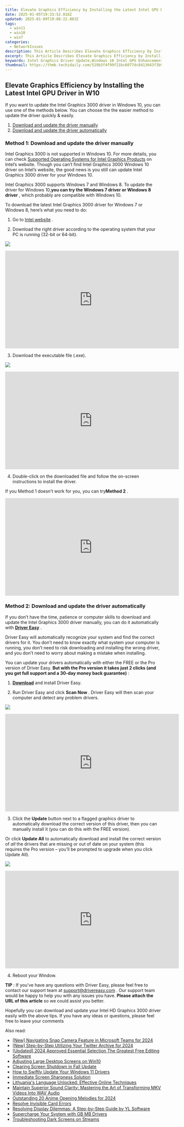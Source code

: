 ```yaml
---
title: Elevate Graphics Efficiency by Installing the Latest Intel GPU Driver in W10.
date: 2025-01-05T19:33:52.016Z
updated: 2025-01-09T19:08:22.083Z
tags:
  - win11
  - win10
  - win7
categories:
  - NetworkIssues
description: This Article Describes Elevate Graphics Efficiency by Installing the Latest Intel GPU Driver in W10.
excerpt: This Article Describes Elevate Graphics Efficiency by Installing the Latest Intel GPU Driver in W10.
keywords: Intel Graphics Driver Update,Windows 10 Intel GPU Enhancement,Latest Intel GPU Drivers Installation,Improve Efficiency with Intel Graphics Software,Optimized Windows 10 Graphics Performance,Upgrade Intel GPU for Better Gaming,Intel GPU Driver Upgrades on W10
thumbnail: https://thmb.techidaily.com/519b3f4f99f21bc6077dc8413643f3b96c2bf221ab645eab192a9d9f6936accf.jpg
---
```


## Elevate Graphics Efficiency by Installing the Latest Intel GPU Driver in W10

 If you want to update the Intel Graphics 3000 driver in Windows 10, you can use one of the methods below. You can choose the the easier method to update the driver quickly & easily.

1. [Download and update the driver manually](#method1)
2. [Download and update the driver automatically](#method2)

### **Method 1: Download and update the driver manually**

 Intel Graphics 3000 is not supported in Windows 10\. For more details, you can check [Supported Operating Systems for Intel Graphics Products](http://www.intel.com/content/www/us/en/support/graphics-drivers/000005526.html) on Intel’s website. Though you can’t find Intel Graphics 3000 Windows 10 driver on Intel’s website, the good news is you still can update Intel Graphics 3000 driver for your Windows 10.

 Intel Graphics 3000 supports Windows 7 and Windows 8\. To update the driver for Windows 10,**you can try the Windows 7 driver or Windows 8 driver** , which probably are compatible with Windows 10.

 To download the latest Intel Graphics 3000 driver for Windows 7 or Windows 8, here’s what you need to do:

 1) Go to [Intel website](https://downloadcenter.intel.com/product/81500/Intel-HD-Graphics-3000-for-2nd-Generation-Intel-Core-Processors) .

 2) Download the right driver according to the operating system that your PC is running (32-bit or 64-bit).

![](https://images.drivereasy.com/wp-content/uploads/2018/07/img_5b60243b98663.jpg)

<!-- affiliate ads begin -->
<iframe width="560" height="315" src="https://www.youtube.com/embed/gSKkJrJ57EA?si=WDOmInPE9EgQa_tB" title="YouTube video player" frameborder="0" allow="accelerometer; autoplay; clipboard-write; encrypted-media; gyroscope; picture-in-picture; web-share" referrerpolicy="strict-origin-when-cross-origin" allowfullscreen></iframe>
<!-- affiliate ads end -->

3) Download the executable file (.exe).

![](https://images.drivereasy.com/wp-content/uploads/2018/07/img_5b60249a38e5b.jpg)

<!-- affiliate ads begin -->
<iframe width="560" height="315" src="https://www.youtube.com/embed/W5aJC8okA8s?si=L2rnYAp-gmGlLQSf" title="YouTube video player" frameborder="0" allow="accelerometer; autoplay; clipboard-write; encrypted-media; gyroscope; picture-in-picture; web-share" referrerpolicy="strict-origin-when-cross-origin" allowfullscreen></iframe>
<!-- affiliate ads end -->

 4) Double-click on the downloaded file and follow the on-screen instructions to install the driver.

 If you Method 1 doesn’t work for you, you can try**Method 2** .

<!-- affiliate ads begin -->
<iframe width="560" height="315" src="https://www.youtube.com/embed/YpnYKIrpgZQ?si=94zicAHp1CH-0oso" title="YouTube video player" frameborder="0" allow="accelerometer; autoplay; clipboard-write; encrypted-media; gyroscope; picture-in-picture; web-share" referrerpolicy="strict-origin-when-cross-origin" allowfullscreen></iframe>
<!-- affiliate ads end -->

### Method 2: Download and update the driver automatically

 If you don’t have the time, patience or computer skills to download and update the Intel Graphics 3000 driver manually, you can do it automatically with **[Driver Easy](https://tools.techidaily.com/drivereasy/download/)** .

 Driver Easy will automatically recognize your system and find the correct drivers for it. You don’t need to know exactly what system your computer is running, you don’t need to risk downloading and installing the wrong driver, and you don’t need to worry about making a mistake when installing.

 You can update your drivers automatically with either the FREE or the Pro version of Driver Easy. **But with the Pro version it takes just 2 clicks (and you get full support and a 30-day money back guarantee)** :

 1) **[Download](https://tools.techidaily.com/drivereasy/download/)**   and install Driver Easy.

 2) Run Driver Easy and click **Scan Now** . Driver Easy will then scan your computer and detect any problem drivers.

![](https://images.drivereasy.com/wp-content/uploads/2018/07/img_5b602743bbc71.jpg)

<!-- affiliate ads begin -->
<iframe width="560" height="315" src="https://www.youtube.com/embed/-yZKNLxj3po?si=-RbF6nCJEVlHWP-M" title="YouTube video player" frameborder="0" allow="accelerometer; autoplay; clipboard-write; encrypted-media; gyroscope; picture-in-picture; web-share" referrerpolicy="strict-origin-when-cross-origin" allowfullscreen></iframe>
<!-- affiliate ads end -->

3) Click the **Update**  button next to a flagged graphics driver to automatically download the correct version of this driver, then you can manually install it (you can do this with the FREE version).

Or click **Update All**  to automatically download and install the correct version of _all_  the drivers that are missing or out of date on your system (this requires the Pro version – you’ll be prompted to upgrade when you click Update All).

![](https://images.drivereasy.com/wp-content/uploads/2018/07/img_5b60272ec6e88.jpg)

<!-- affiliate ads begin -->
<iframe width="560" height="315" src="https://www.youtube.com/embed/xg3PHS_Ee80?si=fE_iGIqHjKvWFIN3" title="YouTube video player" frameborder="0" allow="accelerometer; autoplay; clipboard-write; encrypted-media; gyroscope; picture-in-picture; web-share" referrerpolicy="strict-origin-when-cross-origin" allowfullscreen></iframe>
<!-- affiliate ads end -->

4) Reboot your Window.

**TIP** : If you’ve have any questions with Driver Easy, please feel free to contact our support team at [support@drivereasy.com](https://tools.techidaily.com/drivereasy/download/) . Our support team would be happy to help you with any issues you have. **Please attach the URL of this article** so we could assist you better.

 Hopefully you can download and update your Intel HD Graphics 3000 driver easily with the above tips. If you have any ideas or questions, please feel free to leave your comments

<ins class="adsbygoogle"
     style="display:block"
     data-ad-format="autorelaxed"
     data-ad-client="ca-pub-7571918770474297"
     data-ad-slot="1223367746"></ins>

<ins class="adsbygoogle"
     style="display:block"
     data-ad-client="ca-pub-7571918770474297"
     data-ad-slot="8358498916"
     data-ad-format="auto"
     data-full-width-responsive="true"></ins>

<span class="atpl-alsoreadstyle">Also read:</span>
<div><ul>
<li><a href="https://snapchat-videos.techidaily.com/new-navigating-snap-camera-feature-in-microsoft-teams-for-2024/"><u>[New] Navigating Snap Camera Feature in Microsoft Teams for 2024</u></a></li>
<li><a href="https://twitter-videos.techidaily.com/new-step-by-step-utilizing-your-twitter-archive-for-2024/"><u>[New] Step-by-Step Utilizing Your Twitter Archive for 2024</u></a></li>
<li><a href="https://facebook-video-footage.techidaily.com/updated-2024-approved-essential-selection-the-greatest-free-editing-software/"><u>[Updated] 2024 Approved Essential Selection The Greatest Free Editing Software</u></a></li>
<li><a href="https://network-issues.techidaily.com/adjusting-large-desktop-screens-on-win10/"><u>Adjusting Large Desktop Screens on Win10</u></a></li>
<li><a href="https://network-issues.techidaily.com/clearing-screen-shutdown-in-fall-update/"><u>Clearing Screen Shutdown in Fall Update</u></a></li>
<li><a href="https://tech-savvy.techidaily.com/how-to-swiftly-update-your-windows-11-drivers/"><u>How to Swiftly Update Your Windows 11 Drivers</u></a></li>
<li><a href="https://network-issues.techidaily.com/immediate-screen-sharpness-solution/"><u>Immediate Screen Sharpness Solution</u></a></li>
<li><a href="https://mondly-stories.techidaily.com/lithuanias-language-unlocked-effective-online-techniques/"><u>Lithuania's Language Unlocked: Effective Online Techniques</u></a></li>
<li><a href="https://techtrends.techidaily.com/maintain-superior-sound-clarity-mastering-the-art-of-transforming-mkv-videos-into-wav-audio/"><u>Maintain Superior Sound Clarity: Mastering the Art of Transforming MKV Videos Into WAV Audio</u></a></li>
<li><a href="https://extra-support.techidaily.com/outstanding-20-anime-opening-melodies-for-2024/"><u>Outstanding 20 Anime Opening Melodies for 2024</u></a></li>
<li><a href="https://network-issues.techidaily.com/resolve-invisible-card-errors/"><u>Resolve Invisible Card Errors</u></a></li>
<li><a href="https://win-bytes.techidaily.com/resolving-display-dilemmas-a-step-by-step-guide-by-yl-software/"><u>Resolving Display Dilemmas: A Step-by-Step Guide by YL Software</u></a></li>
<li><a href="https://driver-install.techidaily.com/supercharge-your-system-with-gb-mb-drivers/"><u>Supercharge Your System with GB MB Drivers</u></a></li>
<li><a href="https://network-issues.techidaily.com/troubleshooting-dark-screens-on-streams/"><u>Troubleshooting Dark Screens on Streams</u></a></li>
</ul></div>

